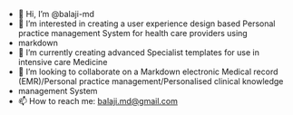 - 👋 Hi, I’m @balaji-md
- 👀 I’m interested in creating a user experience design based Personal practice management System for health care providers using
- markdown
- 🌱 I’m currently creating advanced Specialist templates for use in intensive care Medicine 
- 💞️ I’m looking to collaborate on a Markdown electronic Medical record (EMR)/Personal practice management/Personalised clinical knowledge
- management System
- 📫 How to reach me: balaji.md@gmail.com

<!---
balaji-md/balaji-md is a ✨ special ✨ repository because its `README.md` (this file) appears on your GitHub profile.
You can click the Preview link to take a look at your changes.
--->
